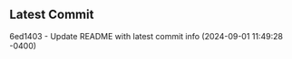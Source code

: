 
## Latest Commit
6ed1403 - Update README with latest commit info (2024-09-01 11:49:28 -0400) <Yunxi-Zhou>
